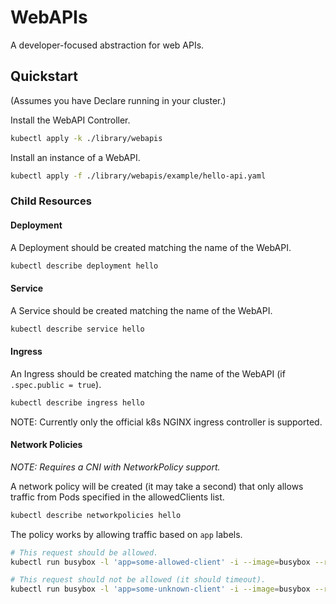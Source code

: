 # WebAPIs

A developer-focused abstraction for web APIs.

## Quickstart

(Assumes you have Declare running in your cluster.)

Install the WebAPI Controller.

```sh
kubectl apply -k ./library/webapis
```

Install an instance of a WebAPI.

```sh
kubectl apply -f ./library/webapis/example/hello-api.yaml
```

### Child Resources

#### Deployment

A Deployment should be created matching the name of the WebAPI.

```sh
kubectl describe deployment hello
```

#### Service

A Service should be created matching the name of the WebAPI.

```sh
kubectl describe service hello
```

#### Ingress

An Ingress should be created matching the name of the WebAPI (if `.spec.public = true`).

```sh
kubectl describe ingress hello
```

NOTE: Currently only the official k8s NGINX ingress controller is supported.

#### Network Policies

*NOTE: Requires a CNI with NetworkPolicy support.*

A network policy will be created (it may take a second) that only allows traffic from Pods specified in the allowedClients list.

```sh
kubectl describe networkpolicies hello
```

The policy works by allowing traffic based on `app` labels.

```sh
# This request should be allowed.
kubectl run busybox -l 'app=some-allowed-client' -i --image=busybox --restart=Never --rm -- wget --timeout=2 'http://hello'

# This request should not be allowed (it should timeout).
kubectl run busybox -l 'app=some-unknown-client' -i --image=busybox --restart=Never --rm -- wget --timeout=2 'http://hello'
```

